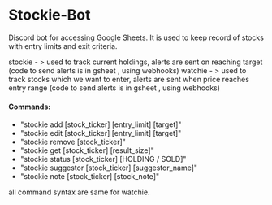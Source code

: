 # Stockie-Bot
Discord bot for accessing Google Sheets.
It is used to keep record of stocks with entry limits and exit criteria.

stockie - > used to track current holdings, alerts are sent on reaching target (code to send alerts is in gsheet , using webhooks)
watchie - > used to track stocks which we want to enter, alerts are sent when price reaches entry range (code to send alerts is in gsheet , using webhooks)

#### Commands:
- "stockie add [stock_ticker] [entry_limit] [target]"
- "stockie edit [stock_ticker] [entry_limit] [target]" 
- "stockie remove [stock_ticker]"
- "stockie get [stock_ticker] [result_size]"
- "stockie status [stock_ticker] [HOLDING / SOLD]"
- "stockie suggestor [stock_ticker] [suggestor_name]"
- "stockie note [stock_ticker] [stock_note]"

all command syntax are same for watchie.


